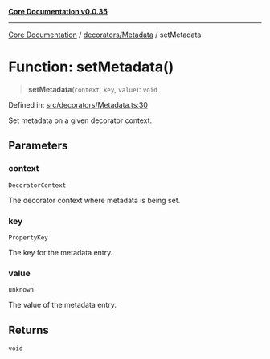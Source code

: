 [**Core Documentation v0.0.35**](../../../README.md)

***

[Core Documentation](../../../modules.md) / [decorators/Metadata](../README.md) / setMetadata

# Function: setMetadata()

> **setMetadata**(`context`, `key`, `value`): `void`

Defined in: [src/decorators/Metadata.ts:30](https://github.com/stonemjs/core/blob/c9d95b58ccfb8efcaba0bed7bbf19084836cc28d/src/decorators/Metadata.ts#L30)

Set metadata on a given decorator context.

## Parameters

### context

`DecoratorContext`

The decorator context where metadata is being set.

### key

`PropertyKey`

The key for the metadata entry.

### value

`unknown`

The value of the metadata entry.

## Returns

`void`
